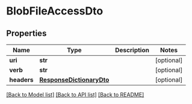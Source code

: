 # BlobFileAccessDto

## Properties
Name | Type | Description | Notes
------------ | ------------- | ------------- | -------------
**uri** | **str** |  | [optional] 
**verb** | **str** |  | [optional] 
**headers** | [**ResponseDictionaryDto**](ResponseDictionaryDto.md) |  | [optional] 

[[Back to Model list]](../README.md#documentation-for-models) [[Back to API list]](../README.md#documentation-for-api-endpoints) [[Back to README]](../README.md)


